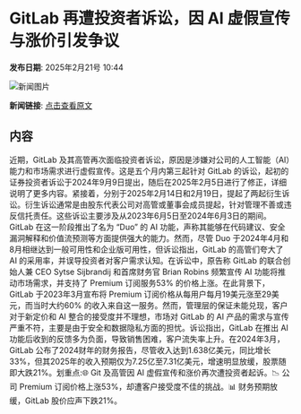 # ​GitLab 再遭投资者诉讼，因 AI 虚假宣传与涨价引发争议

**发布日期**: 2025年2月21号 10:44

![新闻图片](https://upload.chinaz.com/2025/0221/6387573144047540716140306.png)

**新闻链接**: [点击查看原文](https://www.aibase.com/zh/news/15586)

## 内容

近期，GitLab 及其高管再次面临投资者诉讼，原因是涉嫌对公司的人工智能（AI）能力和市场需求进行虚假宣传。这是五个月内第三起针对 GitLab 的诉讼，起初的证券投资者诉讼于2024年9月9日提出，随后在2025年2月5日进行了修正，详细说明了更多内容。紧接着，分别于2025年2月14日和2月19日，提起了两起衍生诉讼。衍生诉讼通常是由股东代表公司对高管或董事会成员提起，针对管理不善或违反信托责任。这些诉讼主要涉及从2023年6月5日至2024年6月3日的期间。GitLab 在这一阶段推出了名为 “Duo” 的 AI 功能，声称其能够在代码建议、安全漏洞解释和价值流预测等方面提供强大的能力。然而，尽管 Duo 于2024年4月和8月相继达到一般可用性和企业版可用性，但诉讼指出，GitLab 的高管们夸大了 AI 的采用率，并误导投资者对客户需求认知。在诉讼中，原告称 GitLab 的联合创始人兼 CEO Sytse Sijbrandij 和首席财务官 Brian Robins 频繁宣传 AI 功能将推动市场需求，并支持了 Premium 订阅服务53% 的价格上涨。在此背景下，GitLab 于2023年3月宣布将 Premium 订阅价格从每用户每月19美元涨至29美元，而当时大约60% 的收入来自这一服务。然而，管理层的保证未能兑现，客户对于新定价和 AI 整合的接受度并不理想，市场对 GitLab 的 AI 产品的需求与宣传严重不符，主要是由于安全和数据隐私方面的担忧。诉讼指出，GitLab 在推出 AI 功能后收到的反馈多为负面，导致销售困难，客户流失率上升。在2024年3月，GitLab 公布了2024财年的财务报告，尽管收入达到1.638亿美元，同比增长33%，但其2025年的收入预期仅为7.25亿至7.31亿美元，增速明显放缓，股票随即大跌21%。划重点:🌐 Git 及高管因 AI 虚假宣传和涨价再次遭投资者起诉。📉 公司 Premium 订阅价格上涨53%，却遭客户接受度不佳的挑战。📊 财务预期放缓，GitLab 股价应声下跌21%。
